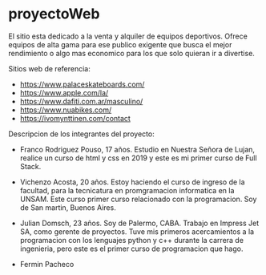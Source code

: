 # proyectoWeb

El sitio esta dedicado a la venta y alquiler de equipos deportivos. Ofrece equipos de alta gama para ese publico exigente que busca el mejor rendimiento o algo mas economico para los que solo quieran ir a divertise. 


Sitios web de referencia:

- https://www.palaceskateboards.com/
- https://www.apple.com/la/
- https://www.dafiti.com.ar/masculino/
- https://www.nuabikes.com/
- https://ivomynttinen.com/contact

Descripcion de los integrantes del proyecto:

- Franco Rodriguez Pouso, 17 años. Estudio en Nuestra Señora de Lujan, realice un curso de html y css en 2019 y este es mi primer curso de Full Stack.

- Vichenzo Acosta, 20 años. Estoy haciendo el curso de ingreso de la facultad, para la tecnicatura en promgramacion informatica en la UNSAM. Este curso primer curso relacionado con la programacion. Soy de San martin, Buenos Aires.

- Julian Domsch, 23 años. Soy de Palermo, CABA. Trabajo en Impress Jet SA, como gerente de proyectos. Tuve mis primeros acercamientos a la programacion con los lenguajes python y c++ durante la carrera de ingenieria, pero este es el primer curso de programacion que hago.

- Fermin Pacheco
